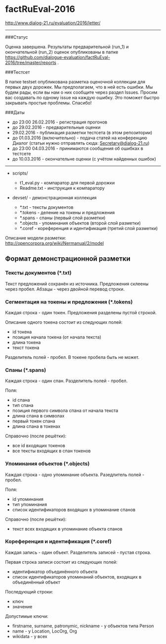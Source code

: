 # factRuEval-2016
http://www.dialog-21.ru/evaluation/2016/letter/

----

###Статус

Оценка завершена. Результаты предварительной (run_1) и окончательной (run_2) оценок опубликованы в папке https://github.com/dialogue-evaluation/factRuEval-2016/tree/master/reports .

###Тестсет

В папке testset опубликована разметка оценочной коллекции для первых двух дорожек. Мы предполагаем, что в ней есть ошибки. Мы будем рады, если вы нам о них сообщите через раздел Issues. Просим вас создавать по одному issue на каждую ошибку. Это поможет быстро закрывать простые проблемы. Спасибо!


###Даты

* до 23:00 26.02.2016 - регистрация прогонов
* до 29.02.2016 - предварительные оценки
* 29.02.2016 - публикация разметки тестсета (в этом репозитории)
* до 01.03.2016 (включительно) - подача статей на конференцию Диалог (статьи нужно отправлять сюда: Secretary@dialog-21.ru)
* до 23:00 04.03.2016 - принимаются сообщения об ошибках в тестсете
* до 10.03.2016 - окончательне оценки (с учётом найденных ошибок)

----

* scripts/
    * t1_eval.py - компаратор для первой дорожки
    * Readme.txt - инструкция к компаратору
  
* devset/ - демонстрационная коллекция
    * *.txt      - тексты документов
    * *.tokens   - деление на токены и предложения
    * *.spans    - спаны (первый слой разметки)
    * *.objects  - упоминания объектов (второй слой разметки)
    * *.coref    - кореференция и идентификация (третий слой разметки)

 Описание модели разметки: http://opencorpora.org/wiki/Nermanual/2/model

## Формат демонстрационной разметки

### Тексты документов (*.txt)
Текст предложений сохранён из источника. Предложения склеены через пробел. Абзацы - через двойной перевод строки.

### Сегментация на токены и предложения (*.tokens)
Каждая строка - один токен. Предложения разделены пустой строкой.

Описание одного токена состоит из следующих полей:
- id токена
- позиция начала токена (от начала текста)
- длина токена
- текст токена
 
Разделитель полей - пробел. В токене пробела быть не может.

### Спаны (*.spans)
Каждая строка - один спан. Разделитель полей - пробел.

Поля:
- id спана
- тип спана
- позиция первого символа спана от начала текста
- длина спана в символах
- первый токен спана
- длина спана в токенах

Справочно (после решётки):
- все id входящих токенов
- все тексты входящих в спан токенов

### Упоминания объектов (*.objects)
Каждая строка - одно упоминание объекта. Разедлитель полей - пробел.

Поля:
- id упоминания
- тип упоминания
- список идентификаторов входящих в упоминание спанов

Справочно (после решётки):
- текст всех входящих в упоминание объекта спанов

### Кореференция и идентификация (*.coref)
Каждая запись - один объект. Разделитель записей - пустая строка.

Первая строка записи состоит из следующих полей:
- идентификатор объединённого объекта
- список идентификаторов упоминаний объектов, входящих в объединённый объект

Последующий строки:
- ключ
- значение

Допустимые ключи:
- firstname, surname, patronymic, nickname - у объектов типа Person
- name - у Location, LocOrg, Org
- wikidata - у всех

